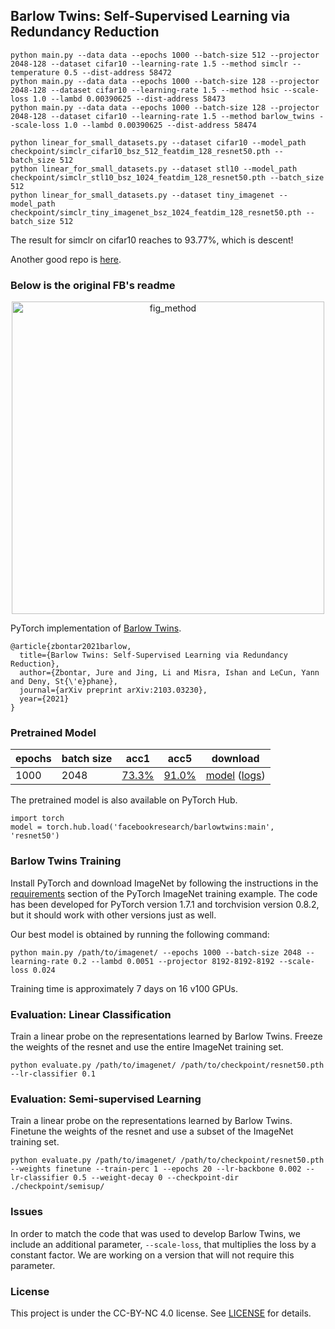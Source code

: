 Barlow Twins: Self-Supervised Learning via Redundancy Reduction
---------------------------------------------------------------

```
python main.py --data data --epochs 1000 --batch-size 512 --projector 2048-128 --dataset cifar10 --learning-rate 1.5 --method simclr --temperature 0.5 --dist-address 58472   
python main.py --data data --epochs 1000 --batch-size 128 --projector 2048-128 --dataset cifar10 --learning-rate 1.5 --method hsic --scale-loss 1.0 --lambd 0.00390625 --dist-address 58473
python main.py --data data --epochs 1000 --batch-size 128 --projector 2048-128 --dataset cifar10 --learning-rate 1.5 --method barlow_twins --scale-loss 1.0 --lambd 0.00390625 --dist-address 58474

python linear_for_small_datasets.py --dataset cifar10 --model_path checkpoint/simclr_cifar10_bsz_512_featdim_128_resnet50.pth --batch_size 512
python linear_for_small_datasets.py --dataset stl10 --model_path checkpoint/simclr_stl10_bsz_1024_featdim_128_resnet50.pth --batch_size 512
python linear_for_small_datasets.py --dataset tiny_imagenet --model_path checkpoint/simclr_tiny_imagenet_bsz_1024_featdim_128_resnet50.pth --batch_size 512
```

The result for simclr on cifar10 reaches to 93.77%, which is descent!

Another good repo is [here](https://github.com/facebookresearch/vissl).

### Below is the original FB's readme

<p align="center">
  <img width="500" alt="fig_method" src="https://user-images.githubusercontent.com/1426550/108191270-3c01cb80-7113-11eb-81d0-da34ce9e26fb.png">
</p>

PyTorch implementation of [Barlow Twins](https://arxiv.org/abs/2103.03230).

```
@article{zbontar2021barlow,
  title={Barlow Twins: Self-Supervised Learning via Redundancy Reduction},
  author={Zbontar, Jure and Jing, Li and Misra, Ishan and LeCun, Yann and Deny, St{\'e}phane},
  journal={arXiv preprint arXiv:2103.03230},
  year={2021}
}
```

### Pretrained Model

| epochs | batch size | acc1 | acc5 | download |
| --- | --- | --- | --- | --- |
| 1000 | 2048 | [73.3%](https://dl.fbaipublicfiles.com/barlowtwins/epochs1000_bs2048_lr0.2_lambd0.0051_proj_8192_8192_8192_scale0.024/lincls_0.1/stats.txt) | [91.0%](https://dl.fbaipublicfiles.com/barlowtwins/epochs1000_bs2048_lr0.2_lambd0.0051_proj_8192_8192_8192_scale0.024/lincls_0.1/stats.txt) | [model](https://dl.fbaipublicfiles.com/barlowtwins/epochs1000_bs2048_lr0.2_lambd0.0051_proj_8192_8192_8192_scale0.024/resnet50.pth) ([logs](https://dl.fbaipublicfiles.com/barlowtwins/epochs1000_bs2048_lr0.2_lambd0.0051_proj_8192_8192_8192_scale0.024/stats.txt)) |

The pretrained model is also available on PyTorch Hub.

```
import torch
model = torch.hub.load('facebookresearch/barlowtwins:main', 'resnet50')
```

### Barlow Twins Training

Install PyTorch and download ImageNet by following the instructions in the [requirements](https://github.com/pytorch/examples/tree/master/imagenet#requirements) section of the PyTorch ImageNet training example. The code has been developed for PyTorch version 1.7.1 and torchvision version 0.8.2, but it should work with other versions just as well. 

Our best model is obtained by running the following command:

```
python main.py /path/to/imagenet/ --epochs 1000 --batch-size 2048 --learning-rate 0.2 --lambd 0.0051 --projector 8192-8192-8192 --scale-loss 0.024
```

Training time is approximately 7 days on 16 v100 GPUs.

### Evaluation: Linear Classification

Train a linear probe on the representations learned by Barlow Twins. Freeze the weights of the resnet and use the entire ImageNet training set.

```
python evaluate.py /path/to/imagenet/ /path/to/checkpoint/resnet50.pth --lr-classifier 0.1
```

### Evaluation: Semi-supervised Learning

Train a linear probe on the representations learned by Barlow Twins. Finetune the weights of the resnet and use a subset of the ImageNet training set.

```
python evaluate.py /path/to/imagenet/ /path/to/checkpoint/resnet50.pth --weights finetune --train-perc 1 --epochs 20 --lr-backbone 0.002 --lr-classifier 0.5 --weight-decay 0 --checkpoint-dir ./checkpoint/semisup/
```

### Issues

In order to match the code that was used to develop Barlow Twins, we include an additional parameter, `--scale-loss`, that multiplies the loss by a constant factor. We are working on a version that will not require this parameter.

### License

This project is under the CC-BY-NC 4.0 license. See [LICENSE](LICENSE) for details.
